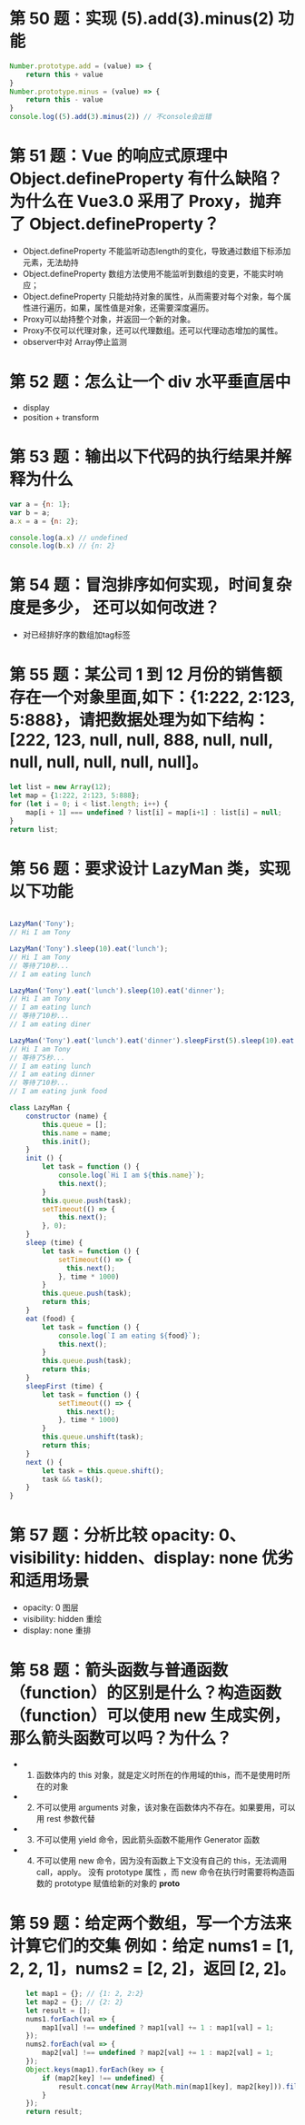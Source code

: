 # 第 50 题：实现 (5).add(3).minus(2) 功能
```js
Number.prototype.add = (value) => {
    return this + value
}
Number.prototype.minus = (value) => {
    return this - value
}
console.log((5).add(3).minus(2)) // 不console会出错
```

# 第 51 题：Vue 的响应式原理中 Object.defineProperty 有什么缺陷？为什么在 Vue3.0 采用了 Proxy，抛弃了 Object.defineProperty？
- Object.defineProperty 不能监听动态length的变化，导致通过数组下标添加元素，无法劫持
- Object.defineProperty 数组方法使用不能监听到数组的变更，不能实时响应；
- Object.defineProperty 只能劫持对象的属性，从而需要对每个对象，每个属性进行遍历，如果，属性值是对象，还需要深度遍历。
- Proxy可以劫持整个对象，并返回一个新的对象。
- Proxy不仅可以代理对象，还可以代理数组。还可以代理动态增加的属性。
- observer中对 Array停止监测

# 第 52 题：怎么让一个 div 水平垂直居中
- display
- position + transform

# 第 53 题：输出以下代码的执行结果并解释为什么
```js
var a = {n: 1};
var b = a;
a.x = a = {n: 2};

console.log(a.x) // undefined	
console.log(b.x) // {n: 2}
```

# 第 54 题：冒泡排序如何实现，时间复杂度是多少， 还可以如何改进？
- 对已经排好序的数组加tag标签


# 第 55 题：某公司 1 到 12 月份的销售额存在一个对象里面,如下：{1:222, 2:123, 5:888}，请把数据处理为如下结构：[222, 123, null, null, 888, null, null, null, null, null, null, null]。
```js
let list = new Array(12);
let map = {1:222, 2:123, 5:888};
for (let i = 0; i < list.length; i++) {
    map[i + 1] === undefined ? list[i] = map[i+1] : list[i] = null;
}
return list;

```


# 第 56 题：要求设计 LazyMan 类，实现以下功能
```js

LazyMan('Tony');
// Hi I am Tony

LazyMan('Tony').sleep(10).eat('lunch');
// Hi I am Tony
// 等待了10秒...
// I am eating lunch

LazyMan('Tony').eat('lunch').sleep(10).eat('dinner');
// Hi I am Tony
// I am eating lunch
// 等待了10秒...
// I am eating diner

LazyMan('Tony').eat('lunch').eat('dinner').sleepFirst(5).sleep(10).eat('junk food');
// Hi I am Tony
// 等待了5秒...
// I am eating lunch
// I am eating dinner
// 等待了10秒...
// I am eating junk food

class LazyMan {
    constructor (name) {
        this.queue = [];
        this.name = name;
        this.init();
    }
    init () {
        let task = function () {
            console.log(`Hi I am ${this.name}`);
            this.next();
        }
        this.queue.push(task);
        setTimeout(() => {
            this.next();
        }, 0);
    }
    sleep (time) {
        let task = function () {
            setTimeout(() => {
              this.next();
            }, time * 1000)  
        }
        this.queue.push(task);
        return this;
    }
    eat (food) {
        let task = function () {
            console.log(`I am eating ${food}`);
            this.next();
        }
        this.queue.push(task);
        return this;
    }
    sleepFirst (time) {
        let task = function () {
            setTimeout(() => {
              this.next();
            }, time * 1000)  
        }
        this.queue.unshift(task);
        return this; 
    }
    next () {
        let task = this.queue.shift();
        task && task();
    }
}

```

# 第 57 题：分析比较 opacity: 0、visibility: hidden、display: none 优劣和适用场景
- opacity: 0 图层
- visibility: hidden  重绘
- display: none  重排


# 第 58 题：箭头函数与普通函数（function）的区别是什么？构造函数（function）可以使用 new 生成实例，那么箭头函数可以吗？为什么？
- 1. 函数体内的 this 对象，就是定义时所在的作用域的this，而不是使用时所在的对象
- 2. 不可以使用 arguments 对象，该对象在函数体内不存在。如果要用，可以用 rest 参数代替
- 3. 不可以使用 yield 命令，因此箭头函数不能用作 Generator 函数
- 4. 不可以使用 new 命令，因为没有函数上下文没有自己的 this，无法调用 call，apply。 没有 prototype 属性 ，而 new 命令在执行时需要将构造函数的 prototype 赋值给新的对象的 __proto__


# 第 59 题：给定两个数组，写一个方法来计算它们的交集 例如：给定 nums1 = [1, 2, 2, 1]，nums2 = [2, 2]，返回 [2, 2]。
```js
    let map1 = {}; // {1: 2, 2:2}
    let map2 = {}; // {2: 2}
    let result = [];
    nums1.forEach(val => {
        map1[val] !== undefined ? map1[val] += 1 : map1[val] = 1;
    });
    nums2.forEach(val => {
        map2[val] !== undefined ? map2[val] += 1 : map2[val] = 1;
    });
    Object.keys(map1).forEach(key => {
        if (map2[key] !== undefined) {
            result.concat(new Array(Math.min(map1[key], map2[key])).fill(key))
        }
    });
    return result;
```